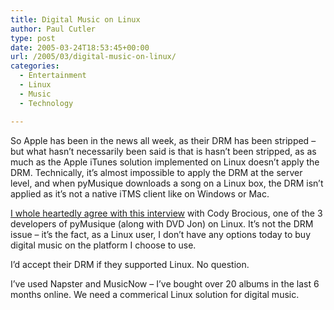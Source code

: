 ```yaml
---
title: Digital Music on Linux
author: Paul Cutler
type: post
date: 2005-03-24T18:53:45+00:00
url: /2005/03/digital-music-on-linux/
categories:
  - Entertainment
  - Linux
  - Music
  - Technology

---
```

So Apple has been in the news all week, as their DRM has been stripped &#8211; but what hasn&#8217;t necessarily been said is that is hasn&#8217;t been stripped, as as much as the Apple iTunes solution implemented on Linux doesn&#8217;t apply the DRM. Technically, it&#8217;s almost impossible to apply the DRM at the server level, and when pyMusique downloads a song on a Linux box, the DRM isn&#8217;t applied as it&#8217;s not a native iTMS client like on Windows or Mac.

[I whole heartedly agree with this interview][1] with Cody Brocious, one of the 3 developers of pyMusique (along with DVD Jon) on Linux. It&#8217;s not the DRM issue &#8211; it&#8217;s the fact, as a Linux user, I don&#8217;t have any options today to buy digital music on the platform I choose to use.

I&#8217;d accept their DRM if they supported Linux. No question.

I&#8217;ve used Napster and MusicNow &#8211; I&#8217;ve bought over 20 albums in the last 6 months online. We need a commerical Linux solution for digital music.

 [1]: http://www.neowin.net/articles.php?action=more&id=116